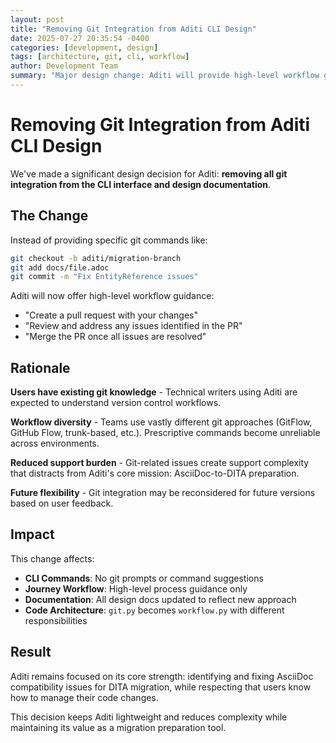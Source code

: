 ```yaml
---
layout: post
title: "Removing Git Integration from Aditi CLI Design"
date: 2025-07-27 20:35:54 -0400
categories: [development, design]
tags: [architecture, git, cli, workflow]
author: Development Team
summary: "Major design change: Aditi will provide high-level workflow guidance instead of prescriptive git commands."
---
```


# Removing Git Integration from Aditi CLI Design

We've made a significant design decision for Aditi: **removing all git integration from the CLI interface and design documentation**.

## The Change

Instead of providing specific git commands like:
```bash
git checkout -b aditi/migration-branch
git add docs/file.adoc
git commit -m "Fix EntityReference issues"
```

Aditi will now offer high-level workflow guidance:
- "Create a pull request with your changes"
- "Review and address any issues identified in the PR"
- "Merge the PR once all issues are resolved"

## Rationale

**Users have existing git knowledge** - Technical writers using Aditi are expected to understand version control workflows.

**Workflow diversity** - Teams use vastly different git approaches (GitFlow, GitHub Flow, trunk-based, etc.). Prescriptive commands become unreliable across environments.

**Reduced support burden** - Git-related issues create support complexity that distracts from Aditi's core mission: AsciiDoc-to-DITA preparation.

**Future flexibility** - Git integration may be reconsidered for future versions based on user feedback.

## Impact

This change affects:
- **CLI Commands**: No git prompts or command suggestions
- **Journey Workflow**: High-level process guidance only
- **Documentation**: All design docs updated to reflect new approach
- **Code Architecture**: `git.py` becomes `workflow.py` with different responsibilities

## Result

Aditi remains focused on its core strength: identifying and fixing AsciiDoc compatibility issues for DITA migration, while respecting that users know how to manage their code changes.

This decision keeps Aditi lightweight and reduces complexity while maintaining its value as a migration preparation tool.